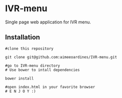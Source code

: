 # IVR-menu
Single page web application for IVR menu.

Installation
---
```shell
#clone this repository

git clone git@github.com:aimeeoardines/IVR-menu.git

#go to IVR-menu directory
# Use bower to intall dependencies

bower install

#open index.html in your favorite browser
# E N J O Y :)

```
